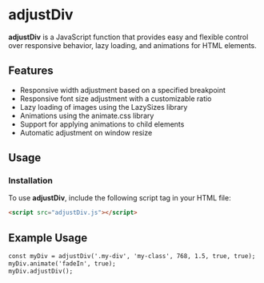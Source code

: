 # adjustDiv

**adjustDiv** is a JavaScript function that provides easy and flexible control over responsive behavior, lazy loading, and animations for HTML elements.

## Features

- Responsive width adjustment based on a specified breakpoint
- Responsive font size adjustment with a customizable ratio
- Lazy loading of images using the LazySizes library
- Animations using the animate.css library
- Support for applying animations to child elements
- Automatic adjustment on window resize

## Usage

### Installation

To use **adjustDiv**, include the following script tag in your HTML file:

```html
<script src="adjustDiv.js"></script>
```
  
## Example Usage
```html
const myDiv = adjustDiv('.my-div', 'my-class', 768, 1.5, true, true);
myDiv.animate('fadeIn', true);
myDiv.adjustDiv();
```




